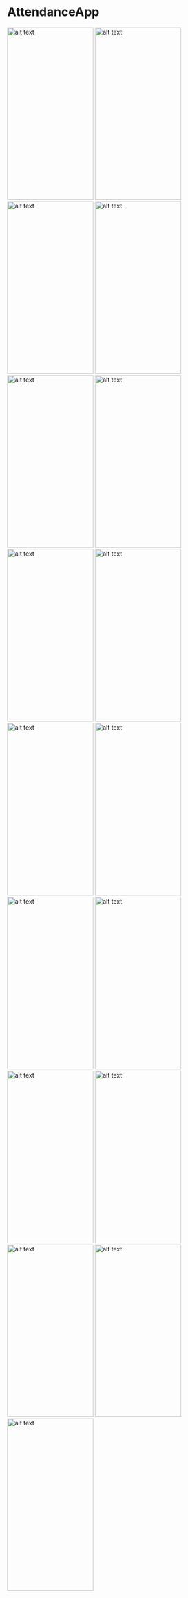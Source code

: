   # AttendanceApp

<img src="https://github.com/Shivamj4112/AttendanceApp/assets/101393149/551bf082-d202-4a78-925c-096f10d403f2" alt="alt text" width="200" height="400"/>
<img src="https://github.com/Shivamj4112/AttendanceApp/assets/101393149/e46e9f82-5ff8-4e84-936a-4181f680eb5b" alt="alt text" width="200" height="400"/>
<img src="https://github.com/Shivamj4112/AttendanceApp/assets/101393149/b45fee68-4de1-462a-9bd7-b8fff53fc380" alt="alt text" width="200" height="400"/>
<img src="https://github.com/Shivamj4112/AttendanceApp/assets/101393149/cad07f54-cbb9-44ae-8711-a16d60971f19" alt="alt text" width="200" height="400"/>
<img src="https://github.com/Shivamj4112/AttendanceApp/assets/101393149/1cc17de1-8a3f-49c7-8d34-8e6caef30660" alt="alt text" width="200" height="400"/>
<img src="https://github.com/Shivamj4112/AttendanceApp/assets/101393149/41f38cb9-e447-4e75-9414-ed44dcf97a08" alt="alt text" width="200" height="400"/>
<img src="https://github.com/Shivamj4112/AttendanceApp/assets/101393149/a3ace538-135c-446a-9244-b8a5aa8166d9" alt="alt text" width="200" height="400"/>
<img src="https://github.com/Shivamj4112/AttendanceApp/assets/101393149/0abba4b6-8239-43aa-aaa0-d3821214c59e" alt="alt text" width="200" height="400"/>
<img src="https://github.com/Shivamj4112/AttendanceApp/assets/101393149/b4bbe1f0-8562-498e-91b4-ad71a8a21424" alt="alt text" width="200" height="400"/>
<img src="https://github.com/Shivamj4112/AttendanceApp/assets/101393149/2b8728e4-d2f0-464e-9cc4-8ada753c160f" alt="alt text" width="200" height="400"/>
<img src="https://github.com/Shivamj4112/AttendanceApp/assets/101393149/c6b6959d-a9a8-403e-b31f-b36f4f4d698d" alt="alt text" width="200" height="400"/>
<img src="https://github.com/Shivamj4112/AttendanceApp/assets/101393149/69d9c04f-1c4f-4c82-b4a9-af4d9e1ddc57" alt="alt text" width="200" height="400"/>
<img src="https://github.com/Shivamj4112/AttendanceApp/assets/101393149/280386dd-7bf5-458c-a083-6301d85ba83b" alt="alt text" width="200" height="400"/>
<img src="https://github.com/Shivamj4112/AttendanceApp/assets/101393149/cd0e01a9-9b71-41d8-b0c3-745ef5c956cc" alt="alt text" width="200" height="400"/>
<img src="https://github.com/Shivamj4112/AttendanceApp/assets/101393149/670d9888-0ecc-4f97-802e-4269d9ac3e26" alt="alt text" width="200" height="400"/>
<img src="https://github.com/Shivamj4112/AttendanceApp/assets/101393149/7a0acd09-5891-408e-a20f-1efb87a514fc" alt="alt text" width="200" height="400"/>
<img src="https://github.com/Shivamj4112/AttendanceApp/assets/101393149/c003ef2c-0a6b-450a-ad69-e9cdff9e7617" alt="alt text" width="200" height="400"/>
